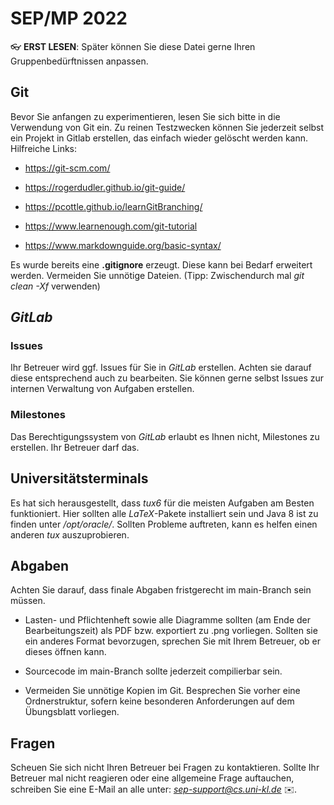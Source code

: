 # SEP/MP 2022

:eyeglasses: __ERST LESEN__: Später können Sie diese Datei gerne Ihren Gruppenbedürftnissen anpassen.

## Git

Bevor Sie anfangen zu experimentieren, lesen Sie sich bitte in die Verwendung von Git ein. Zu reinen Testzwecken können Sie jederzeit selbst ein Projekt in Gitlab erstellen, das einfach wieder gelöscht werden kann.
Hilfreiche Links:

* https://git-scm.com/

* https://rogerdudler.github.io/git-guide/

* https://pcottle.github.io/learnGitBranching/

* https://www.learnenough.com/git-tutorial

* https://www.markdownguide.org/basic-syntax/

Es wurde bereits eine __.gitignore__ erzeugt. Diese kann bei Bedarf erweitert werden.
Vermeiden Sie unnötige Dateien. (Tipp: Zwischendurch mal *git clean -Xf* verwenden)

## *GitLab*

### Issues
Ihr Betreuer wird ggf. Issues für Sie in *GitLab* erstellen. Achten sie darauf diese entsprechend auch zu bearbeiten. Sie können gerne selbst Issues zur internen Verwaltung von Aufgaben erstellen.

### Milestones
Das Berechtigungssystem von *GitLab* erlaubt es Ihnen nicht, Milestones zu erstellen. Ihr Betreuer darf das.

## Universitätsterminals
Es hat sich herausgestellt, dass *tux6* für die meisten Aufgaben am Besten funktioniert. Hier sollten alle *LaTeX*-Pakete installiert sein und Java 8 ist zu finden unter */opt/oracle/*. Sollten Probleme auftreten, kann es helfen einen anderen *tux* auszuprobieren.

## Abgaben

Achten Sie darauf, dass finale Abgaben fristgerecht im main-Branch sein müssen.

* Lasten- und Pflichtenheft sowie alle Diagramme sollten (am Ende der Bearbeitungszeit) als PDF bzw. exportiert zu .png vorliegen. Sollten sie ein anderes Format bevorzugen, sprechen Sie mit Ihrem Betreuer, ob er dieses öffnen kann.

* Sourcecode im main-Branch sollte jederzeit compilierbar sein.

* Vermeiden Sie unnötige Kopien im Git. Besprechen Sie vorher eine Ordnerstruktur, sofern keine besonderen Anforderungen auf dem Übungsblatt vorliegen.

## Fragen

Scheuen Sie sich nicht Ihren Betreuer bei Fragen zu kontaktieren. Sollte Ihr Betreuer mal nicht reagieren oder eine allgemeine Frage auftauchen, schreiben Sie eine E-Mail an alle unter: *sep-support@cs.uni-kl.de* :envelope:.
